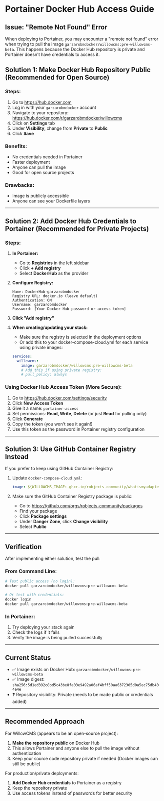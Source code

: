 # Portainer Docker Hub Access Guide

## Issue: "Remote Not Found" Error

When deploying to Portainer, you may encounter a "remote not found" error when trying to pull the image `garzarobmdocker/willowcms:pre-willowcms-beta`. This happens because the Docker Hub repository is private and Portainer doesn't have credentials to access it.

## Solution 1: Make Docker Hub Repository Public (Recommended for Open Source)

### Steps:

1. Go to https://hub.docker.com
2. Log in with your `garzarobmdocker` account
3. Navigate to your repository: https://hub.docker.com/r/garzarobmdocker/willowcms
4. Click on **Settings** tab
5. Under **Visibility**, change from **Private** to **Public**
6. Click **Save**

### Benefits:
- No credentials needed in Portainer
- Faster deployment
- Anyone can pull the image
- Good for open source projects

### Drawbacks:
- Image is publicly accessible
- Anyone can see your Dockerfile layers

---

## Solution 2: Add Docker Hub Credentials to Portainer (Recommended for Private Projects)

### Steps:

1. **In Portainer:**
   - Go to **Registries** in the left sidebar
   - Click **+ Add registry**
   - Select **DockerHub** as the provider

2. **Configure Registry:**
   ```
   Name: DockerHub-garzarobmdocker
   Registry URL: docker.io (leave default)
   Authentication: ON
   Username: garzarobmdocker
   Password: [Your Docker Hub password or access token]
   ```

3. **Click "Add registry"**

4. **When creating/updating your stack:**
   - Make sure the registry is selected in the deployment options
   - Or add this to your docker-compose-cloud.yml for each service using private images:
   ```yaml
   services:
     willowcms:
       image: garzarobmdocker/willowcms:pre-willowcms-beta
       # Add this if using private registry:
       # pull_policy: always
   ```

### Using Docker Hub Access Token (More Secure):

1. Go to https://hub.docker.com/settings/security
2. Click **New Access Token**
3. Give it a name: `portainer-access`
4. Set permissions: **Read, Write, Delete** (or just **Read** for pulling only)
5. Click **Generate**
6. Copy the token (you won't see it again!)
7. Use this token as the password in Portainer registry configuration

---

## Solution 3: Use GitHub Container Registry Instead

If you prefer to keep using GitHub Container Registry:

1. Update `docker-compose-cloud.yml`:
   ```yaml
   image: ${WILLOWCMS_IMAGE:-ghcr.io/robjects-community/whatismyadapter_cms:pre-willowcms-beta}
   ```

2. Make sure the GitHub Container Registry package is public:
   - Go to https://github.com/orgs/robjects-community/packages
   - Find your package
   - Click **Package settings**
   - Under **Danger Zone**, click **Change visibility**
   - Select **Public**

---

## Verification

After implementing either solution, test the pull:

### From Command Line:
```bash
# Test public access (no login):
docker pull garzarobmdocker/willowcms:pre-willowcms-beta

# Or test with credentials:
docker login
docker pull garzarobmdocker/willowcms:pre-willowcms-beta
```

### In Portainer:
1. Try deploying your stack again
2. Check the logs if it fails
3. Verify the image is being pulled successfully

---

## Current Status

- ✅ Image exists on Docker Hub: `garzarobmdocker/willowcms:pre-willowcms-beta`
- ✅ Image digest: `sha256:5d1ed392c8bd5c43be8fa03e9492a06af4bff50aa6372305d0a5ec75db404e4e`
- ❓ Repository visibility: Private (needs to be made public or credentials added)

---

## Recommended Approach

For WillowCMS (appears to be an open-source project):

1. **Make the repository public** on Docker Hub
2. This allows Portainer and anyone else to pull the image without authentication
3. Keep your source code repository private if needed (Docker images can still be public)

For production/private deployments:

1. **Add Docker Hub credentials** to Portainer as a registry
2. Keep the repository private
3. Use access tokens instead of passwords for better security
